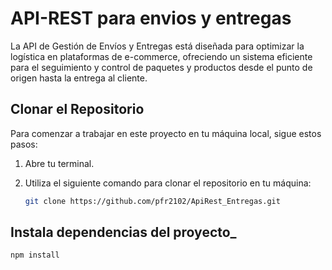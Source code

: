 # API-REST para envios y entregas
  La API de Gestión de Envíos y Entregas está diseñada para optimizar la logística en plataformas de e-commerce, ofreciendo un sistema eficiente para el seguimiento y control de paquetes y productos desde el punto de origen hasta la entrega al cliente.
    
## Clonar el Repositorio

Para comenzar a trabajar en este proyecto en tu máquina local, sigue estos pasos:

1. Abre tu terminal.

2. Utiliza el siguiente comando para clonar el repositorio en tu máquina:

   ```bash
   git clone https://github.com/pfr2102/ApiRest_Entregas.git


## Instala dependencias del proyecto_

    npm install
